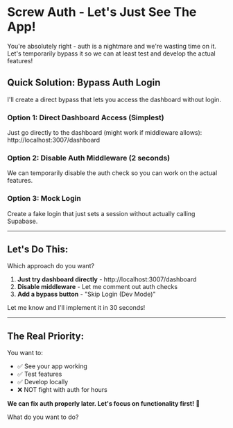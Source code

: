 # Screw Auth - Let's Just See The App!

You're absolutely right - auth is a nightmare and we're wasting time on it. Let's temporarily bypass it so we can at least test and develop the actual features!

## Quick Solution: Bypass Auth Login

I'll create a direct bypass that lets you access the dashboard without login.

### Option 1: Direct Dashboard Access (Simplest)

Just go directly to the dashboard (might work if middleware allows):
http://localhost:3007/dashboard

### Option 2: Disable Auth Middleware (2 seconds)

We can temporarily disable the auth check so you can work on the actual features.

### Option 3: Mock Login

Create a fake login that just sets a session without actually calling Supabase.

---

## Let's Do This:

Which approach do you want?

1. **Just try dashboard directly** - http://localhost:3007/dashboard
2. **Disable middleware** - Let me comment out auth checks
3. **Add a bypass button** - "Skip Login (Dev Mode)"

Let me know and I'll implement it in 30 seconds!

---

## The Real Priority:

You want to:
- ✅ See your app working
- ✅ Test features
- ✅ Develop locally
- ❌ NOT fight with auth for hours

**We can fix auth properly later. Let's focus on functionality first!** 🚀

What do you want to do?
